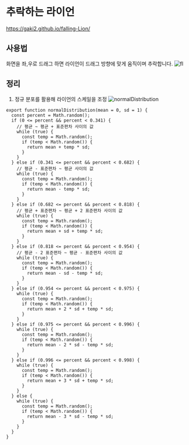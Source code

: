 # 추락하는 라이언
https://gaki2.github.io/falling-Lion/

## 사용법
화면을 좌,우로 드래그 하면 라이언이 드래그 방향에 맞게 움직이며 추락합니다.
![fl](https://user-images.githubusercontent.com/76833478/159946023-e81ce6be-68dc-41b2-b658-021047a41a23.gif)

## 정리
1. 정규 분포를 활용해 라이언의 스케일을 조정
![normalDistribution](https://user-images.githubusercontent.com/76833478/160664740-6f05357e-542b-4f74-b861-97b66be57646.png)

```
export function normalDistribution(mean = 0, sd = 1) {
  const percent = Math.random();
  if (0 <= percent && percent < 0.341) {
    // 평균 ~ 평균 + 표준편차 사이의 값
    while (true) {
      const temp = Math.random();
      if (temp < Math.random()) {
        return mean + temp * sd;
      }
    }
  } else if (0.341 <= percent && percent < 0.682) {
    // 평균 - 표준편차 ~ 평균 사이의 값
    while (true) {
      const temp = Math.random();
      if (temp < Math.random()) {
        return mean - temp * sd;
      }
    }
  } else if (0.682 <= percent && percent < 0.818) {
    // 평균 + 표준편차 ~ 평균 + 2 표준편차 사이의 값
    while (true) {
      const temp = Math.random();
      if (temp < Math.random()) {
        return mean + sd + temp * sd;
      }
    }
  } else if (0.818 <= percent && percent < 0.954) {
    // 평균 - 2 표준편차 ~ 평균 - 표준편차 사이의 값
    while (true) {
      const temp = Math.random();
      if (temp < Math.random()) {
        return mean - sd - temp * sd;
      }
    }
  } else if (0.954 <= percent && percent < 0.975) {
    while (true) {
      const temp = Math.random();
      if (temp < Math.random()) {
        return mean + 2 * sd + temp * sd;
      }
    }
  } else if (0.975 <= percent && percent < 0.996) {
    while (true) {
      const temp = Math.random();
      if (temp < Math.random()) {
        return mean - 2 * sd - temp * sd;
      }
    }
  } else if (0.996 <= percent && percent < 0.998) {
    while (true) {
      const temp = Math.random();
      if (temp < Math.random()) {
        return mean + 3 * sd + temp * sd;
      }
    }
  } else {
    while (true) {
      const temp = Math.random();
      if (temp < Math.random()) {
        return mean - 3 * sd - temp * sd;
      }
    }
  }
}
```
